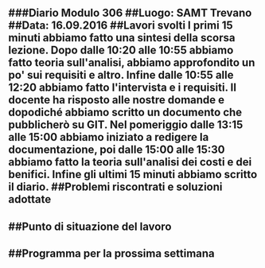 ###Diario Modulo 306
##Luogo: SAMT Trevano
##Data: 16.09.2016
##Lavori svolti
I primi 15 minuti abbiamo fatto una sintesi della scorsa lezione. Dopo dalle 10:20 alle 10:55 abbiamo fatto teoria sull'analisi, abbiamo approfondito un po' sui requisiti e altro. Infine dalle 10:55 alle 12:20 abbiamo fatto l'intervista e i requisiti. Il docente ha risposto alle nostre domande e dopodiché abbiamo scritto un documento che pubblicherò su GIT. Nel pomeriggio dalle 13:15 alle 15:00 abbiamo iniziato a redigere la documentazione, poi dalle 15:00 alle 15:30 abbiamo fatto la teoria sull'analisi dei costi e dei benifici. Infine gli ultimi 15 minuti abbiamo scritto il diario.
##Problemi riscontrati e soluzioni adottate
-
##Punto di situazione del lavoro
-
##Programma per la prossima settimana
-